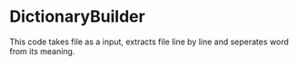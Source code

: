 # DictionaryBuilder
This code takes file as a input, extracts file line by line and seperates word from its meaning.
